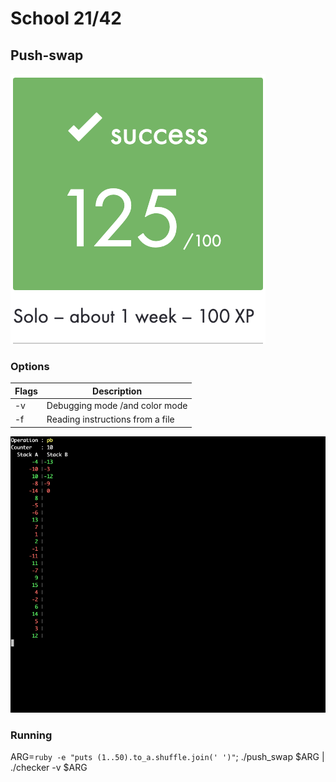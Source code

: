 # School 21/42

## Push-swap

<img src="resources/push-swap_final-mark.png"/>

### Options

Flags | Description
------|------------
  -v  | Debugging mode /and color mode
  -f  | Reading instructions from a file

<img src="resources/debug_mode.gif"/>

### Running

ARG=`ruby -e "puts (1..50).to_a.shuffle.join(' ')"`; ./push_swap $ARG | ./checker -v $ARG

